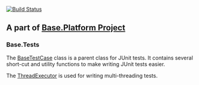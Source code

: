 [![Build Status](https://app.travis-ci.com/anr-ru/base.tests.svg?branch=master)](https://app.travis-ci.com/anr-ru/base.tests.svg?branch=master)

## A part of [Base.Platform Project](https://github.com/anr-ru/base.platform.parent)

### Base.Tests

The [BaseTestCase](./src/main/java/ru/anr/base/tests/BaseTestCase.java) class is
a parent class for JUnit tests. It contains several short-cut and utility functions
to make writing JUnit tests easier.

The [ThreadExecutor](./src/main/java/ru/anr/base/tests/multithreading/ThreadExecutor.java) is
used for writing multi-threading tests.